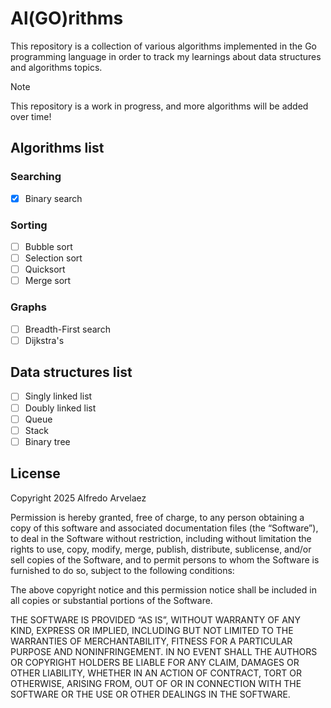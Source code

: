 # Al(GO)rithms

This repository is a collection of various algorithms implemented in the Go programming language in order to track my learnings about data structures and algorithms topics.

> [!NOTE]
> This repository is a work in progress, and more algorithms will be added over time!

## Algorithms list
### Searching
- [x] Binary search

### Sorting
- [ ] Bubble sort
- [ ] Selection sort
- [ ] Quicksort
- [ ] Merge sort

### Graphs
- [ ] Breadth-First search
- [ ] Dijkstra's

## Data structures list
- [ ] Singly linked list
- [ ] Doubly linked list
- [ ] Queue
- [ ] Stack
- [ ] Binary tree

## License
Copyright 2025 Alfredo Arvelaez

Permission is hereby granted, free of charge, to any person obtaining a copy of this software and associated documentation files (the “Software”), to deal in the Software without restriction, including without limitation the rights to use, copy, modify, merge, publish, distribute, sublicense, and/or sell copies of the Software, and to permit persons to whom the Software is furnished to do so, subject to the following conditions:

The above copyright notice and this permission notice shall be included in all copies or substantial portions of the Software.

THE SOFTWARE IS PROVIDED “AS IS”, WITHOUT WARRANTY OF ANY KIND, EXPRESS OR IMPLIED, INCLUDING BUT NOT LIMITED TO THE WARRANTIES OF MERCHANTABILITY, FITNESS FOR A PARTICULAR PURPOSE AND NONINFRINGEMENT. IN NO EVENT SHALL THE AUTHORS OR COPYRIGHT HOLDERS BE LIABLE FOR ANY CLAIM, DAMAGES OR OTHER LIABILITY, WHETHER IN AN ACTION OF CONTRACT, TORT OR OTHERWISE, ARISING FROM, OUT OF OR IN CONNECTION WITH THE SOFTWARE OR THE USE OR OTHER DEALINGS IN THE SOFTWARE.

